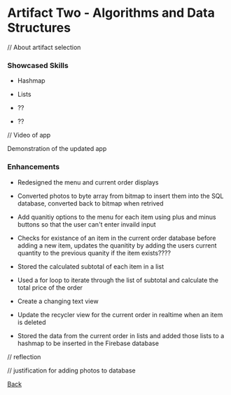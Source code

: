 # Artifact Two - Algorithms and Data Structures 

// About artifact selection 

### Showcased Skills

- Hashmap

- Lists

- ??

- ??

// Video of app

Demonstration of the updated app

### Enhancements 

- Redesigned the menu and current order displays

- Converted photos to byte array from bitmap to insert them into the SQL database, converted back to bitmap when retrived

- Add quanitiy options to the menu for each item using plus and minus buttons so that the user can't enter invaild input

- Checks for existance of an item in the current order database before adding a new item, updates the quanitity by adding the users current quantity to the previous quanity if the item exists????

- Stored the calculated subtotal of each item in a list

- Used a for loop to iterate through the list of subtotal and calculate the total price of the order

- Create a changing text view 

- Update the recycler view for the current order in realtime when an item is deleted

- Stored the data from the current order in lists and added those lists to a hashmap to be inserted in the Firebase database 

// reflection

// justification for adding photos to database

[Back](https://clarissaworrell.github.io/)

